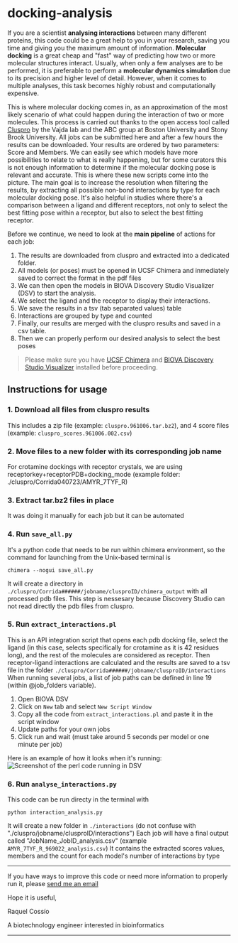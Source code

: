 # docking-analysis
If you are a scientist **analysing interactions** between many different proteins, this code could be a great help to you in your research, saving you time and giving you the maximum amount of information. **Molecular docking** is a great cheap and "fast" way of predicting how two or more molecular structures interact. Usually, when only a few analyses are to be performed, it is preferable to perform a **molecular dynamics simulation** due to its precision and higher level of detail. However, when it comes to multiple analyses, this task becomes highly robust and computationally expensive. 

This is where molecular docking comes in, as an approximation of the most likely scenario of what could happen during the interaction of two or more molecules. This process is carried out thanks to the open access tool called <a href="https://cluspro.org/login.php">Cluspro</a> by the Vajda lab and the ABC group at Boston University and Stony Brook University. All jobs can be submitted here and after a few hours the results can be downloaded. Your results are ordered by two parameters: Score and Members. We can easily see which models have more possibilities to relate to what is really happening, but for some curators this is not enough information to determine if the molecular docking pose is relevant and accurate. This is where these new scripts come into the picture. The main goal is to increase the resolution when filtering the results, by extracting all possible non-bond interactions by type for each molecular docking pose. It's also helpful in studies where there's a comparison between a ligand and different receptors, not only to select the best fitting pose within a receptor, but also to select the best fitting receptor.

Before we continue, we need to look at the **main pipeline** of actions for each job:

1. The results are downloaded from cluspro and extracted into a dedicated folder.
2. All models (or poses) must be opened in UCSF Chimera and inmediately saved to correct the format in the pdf files
3. We can then open the models in BIOVA Discovery Studio Visualizer (DSV) to start the analysis.
5. We select the ligand and the receptor to display their interactions.
6. We save the results in a tsv (tab separated values) table
7. Interactions are grouped by type and counted
8. Finally, our results are merged with the cluspro results and saved in a csv table.
9. Then we can properly perform our desired analysis to select the best poses


> Please make sure you have <a href="https://www.cgl.ucsf.edu/chimera/download.html">UCSF Chimera</a> and <a href="https://discover.3ds.com/discovery-studio-visualizer-download">BIOVA Discovery Studio Visualizer</a> installed before proceeding.


## Instructions for usage
### 1. Download all files from cluspro results
This includes a zip file (example: `cluspro.961006.tar.bz2`), and 4 score files (example: `cluspro_scores.961006.002.csv`)
### 2. Move files to a new folder with its corresponding job name
For crotamine dockings with receptor crystals, we are using receptorkey+receptorPDB+docking_mode (example folder: ./cluspro/Corrida040723/AMYR_7TYF_R)
### 3. Extract tar.bz2 files in place
It was doing it manually for each job but it can be automated
### 4. Run `save_all.py`
It's a python code that needs to be run within chimera environment, so the command for launching from the Unix-based terminal is 

```chimera --nogui save_all.py ```

It will create a directory in `./cluspro/Corrida######/jobname/clusproID/chimera_output` with all processed pdb files. 
This step is nessesary because Discovery Studio can not read directly the pdb files from cluspro.

### 5. Run `extract_interactions.pl`
This is an API integration script that opens each pdb docking file, select the ligand (in this case, selects specifically for crotamine as it is 42 residues long), and the rest of the molecules are considered as receptor. Then receptor-ligand interactions are calculated and the results are saved to a tsv file in the folder `./cluspro/Corrida######/jobname/clusproID/interactions`
When running several jobs, a list of job paths can be defined in line 19 (within @job_folders variable).

1. Open BIOVA DSV
2. Click on `New` tab and select `New Script Window`
3. Copy all the code from `extract_interactions.pl` and paste it in the script window
4. Update paths for your own jobs
5. Click run and wait (must take around 5 seconds per model or one minute per job)

Here is an example of how it looks when it's running:
<img title="DSV Usage" alt="Screenshot of the perl code running in DSV" src="dsv_usage.png">


### 6. Run `analyse_interactions.py`
This code can be run directy in the terminal with 

```python interaction_analysis.py```

It will create a new folder in `./interactions` (do not confuse with "./cluspro/jobname/clusproID/interactions")
Each job will have a final output called "JobName_JobID_analysis.csv" (example `AMYR_7TYF_R_969022_analysis.csv`)
It contains the extracted scores values, members and the count for each model's number of interactions by type


______

If you have ways to improve this code or need more information to properly run it, please <a href="mailto:raquel.cossior@gmail.com">send me an email</a>

Hope it is useful,

Raquel Cossío

A biotechnology engineer interested in bioinformatics
______
